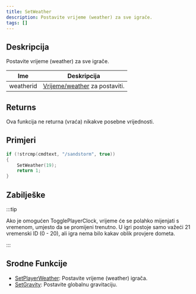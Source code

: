 ```yaml
---
title: SetWeather
description: Postavite vrijeme (weather) za sve igrače.
tags: []
---
```


## Deskripcija

Postavite vrijeme (weather) za sve igrače.

| Ime       | Deskripcija                                             |
| --------- | ------------------------------------------------------- |
| weatherid | [Vrijeme/weather](../resources/weatherid) za postaviti. |

## Returns

Ova funkcija ne returna (vraća) nikakve posebne vrijednosti.

## Primjeri

```c
if (!strcmp(cmdtext, "/sandstorm", true))
{
    SetWeather(19);
    return 1;
}
```

## Zabilješke

:::tip

Ako je omogućen TogglePlayerClock, vrijeme će se polahko mijenjati s vremenom, umjesto da se promijeni trenutno. U igri postoje samo važeći 21 vremenski ID (0 - 20), ali igra nema bilo kakav oblik provjere dometa.

:::

## Srodne Funkcije

- [SetPlayerWeather](SetPlayerWeather): Postavite vrijeme (weather) igrača.
- [SetGravity](SetGravity): Postavite globalnu gravitaciju.
